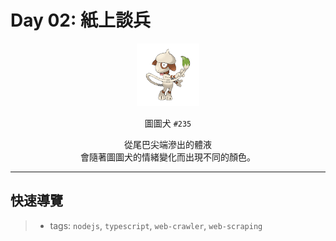 # Day 02: 紙上談兵

<p align="center">
    <img src="./cover.png" width="100" />
</p>

<p align="center">
    圖圖犬 <code>#235</code>
</p>

<p align="center">
    從尾巴尖端滲出的體液<br>會隨著圖圖犬的情緒變化而出現不同的顏色。
</p>

---

## 快速導覽

> * tags: `nodejs`, `typescript`, `web-crawler`, `web-scraping`

## 

